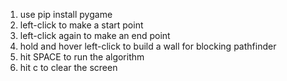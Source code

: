 1. use pip install pygame
2. left-click to make a start point
3. left-click again to make an end point
4. hold and hover left-click to build a wall for blocking pathfinder
5. hit SPACE to run the algorithm
6. hit c to clear the screen
